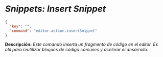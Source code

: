 <!-- Autor: Daniel Benjamin Perez Morales -->
<!-- GitHub: https://github.com/D4nitrix13 -->
<!-- GitLab: https://gitlab.com/D4nitrix13 -->
<!-- Correo electrónico: danielperezdev@proton.me -->

# ***Snippets: Insert Snippet***

```json
{
  "key": "",
  "command": "editor.action.insertSnippet"
}
```

**Descripción:** *Este comando inserta un fragmento de código en el editor. Es útil para reutilizar bloques de código comunes y acelerar el desarrollo.*

